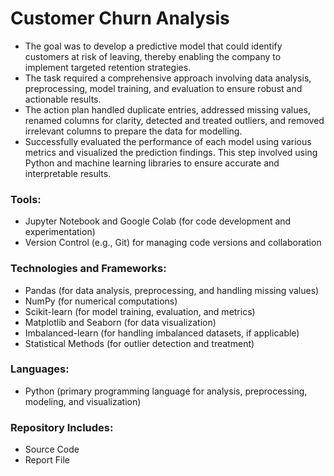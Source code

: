 # Customer Churn Analysis
- The goal was to develop a predictive model that could identify customers at risk of leaving, thereby enabling the company to implement targeted retention strategies.
- The task required a comprehensive approach involving data analysis, preprocessing, model training, and evaluation to ensure robust and actionable results.
- The action plan handled duplicate entries, addressed missing values, renamed columns for clarity, detected and treated outliers, and removed irrelevant columns to prepare the data for modelling.
- Successfully evaluated the performance of each model using various metrics and visualized the prediction findings. This step involved using Python and machine learning libraries to ensure accurate and interpretable results.

### Tools:
- Jupyter Notebook and  Google Colab (for code development and experimentation)
- Version Control (e.g., Git) for managing code versions and collaboration

### Technologies and Frameworks:
- Pandas (for data analysis, preprocessing, and handling missing values)
- NumPy (for numerical computations)
- Scikit-learn (for model training, evaluation, and metrics)
- Matplotlib and Seaborn (for data visualization)
- Imbalanced-learn (for handling imbalanced datasets, if applicable)
- Statistical Methods (for outlier detection and treatment)

### Languages:
- Python (primary programming language for analysis, preprocessing, modeling, and visualization)

### Repository Includes:
- Source Code
- Report File
